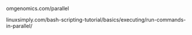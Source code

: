 omgenomics.com/parallel

linuxsimply.com/bash-scripting-tutorial/basics/executing/run-commands-in-parallel/
